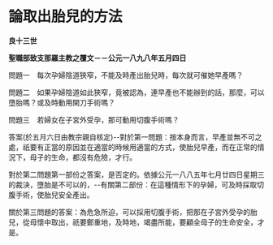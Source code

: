 # 論取出胎兒的方法


**良十三世**

**聖職部致支那羅主教之覆文－－公元一八九八年五月四日**





問題一　每次孕婦陰道狹窄，不能及時產出胎兒時，每次就可催她早產嗎？

問題二　如果孕婦陰道如此狹窄，竟被認為，連早產也不能辦到的話，那麼，可以墮胎嗎？或及時動用開刀手術嗎？

問題三　若婦女在子宮外受孕，那可動用切腹手術嗎？

答案(於五月六日由教宗親自核定)--對於第一問題：按本身而言，早產並無不可之處，祇要有正當的原因並在適當的時候用適當的方式，使胎兒早產，而在正常的情況下，母子的生命，都沒有危險，才行。

對於第二問題第一部份之答案，是否定的。依據公元一八八五年七月廿四日星期三的裁決，墮胎是不可以的，--有關第二部份：在這種情形下的孕婦，可及時採取切腹手術，使胎兒安全產出。

關於第三問題的答案：為危急所迫，可以採用切腹手術，把那在子宮外受孕的胎兒，從母懷中取出，祇要鄭重地，及時地，竭盡所能，要顧全母子的生命安全，才是。

